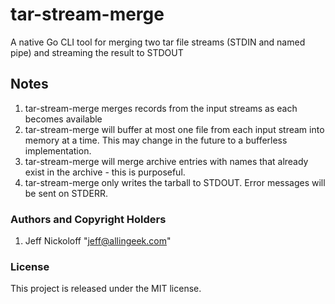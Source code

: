 # tar-stream-merge

A native Go CLI tool for merging two tar file streams (STDIN and named pipe) and streaming the result to STDOUT

## Notes

1. tar-stream-merge merges records from the input streams as each becomes available
2. tar-stream-merge will buffer at most one file from each input stream into memory at a time. This may change in the future to a bufferless implementation.
3. tar-stream-merge will merge archive entries with names that already exist in the archive - this is purposeful.
5. tar-stream-merge only writes the tarball to STDOUT. Error messages will be sent on STDERR.

### Authors and Copyright Holders

1. Jeff Nickoloff "jeff@allingeek.com"

### License

This project is released under the MIT license.
